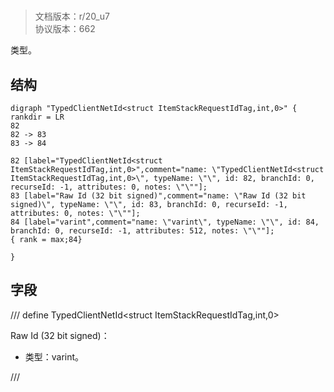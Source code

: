 # <!-- md:samp TypedClientNetId<struct ItemStackRequestIdTag,int,0> -->

> 文档版本：r/20_u7<br/>协议版本：662

<!-- md:samp TypedClientNetId<struct ItemStackRequestIdTag,int,0> -->类型。

## 结构

```viz
digraph "TypedClientNetId<struct ItemStackRequestIdTag,int,0>" {
rankdir = LR
82
82 -> 83
83 -> 84

82 [label="TypedClientNetId<struct ItemStackRequestIdTag,int,0>",comment="name: \"TypedClientNetId<struct ItemStackRequestIdTag,int,0>\", typeName: \"\", id: 82, branchId: 0, recurseId: -1, attributes: 0, notes: \"\""];
83 [label="Raw Id (32 bit signed)",comment="name: \"Raw Id (32 bit signed)\", typeName: \"\", id: 83, branchId: 0, recurseId: -1, attributes: 0, notes: \"\""];
84 [label="varint",comment="name: \"varint\", typeName: \"\", id: 84, branchId: 0, recurseId: -1, attributes: 512, notes: \"\""];
{ rank = max;84}

}

```

## 字段

/// define
TypedClientNetId<struct ItemStackRequestIdTag,int,0>

Raw Id (32 bit signed)：<!-- md:samp varint -->

- 类型：varint。


///
